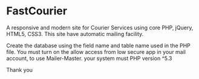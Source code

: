 # FastCourier
A responsive and modern site for Courier Services using core PHP, jQuery, HTML5, CSS3. This site have automatic mailing facility. 

Create the database using the field name and table name used in the PHP file.
You must turn on the allow access from low secure app in your mail account, to use Mailer-Master.
your system must PHP version ^5.3


Thank you
